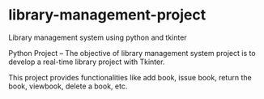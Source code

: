 # library-management-project
Library management system using python and tkinter

Python Project – The objective of library management system project is to develop a real-time library project with Tkinter.

This project provides functionalities like add book, issue book, return the book, viewbook, delete a book, etc.
